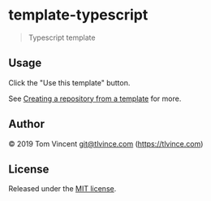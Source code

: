 # template-typescript

> Typescript template

## Usage

Click the "Use this template" button.

See [Creating a repository from a template][docs] for more.

[docs]: https://help.github.com/en/github/creating-cloning-and-archiving-repositories/creating-a-repository-from-a-template

## Author

© 2019 Tom Vincent <git@tlvince.com> (https://tlvince.com)

## License

Released under the [MIT license](https://tlvince.mit-license.org).
